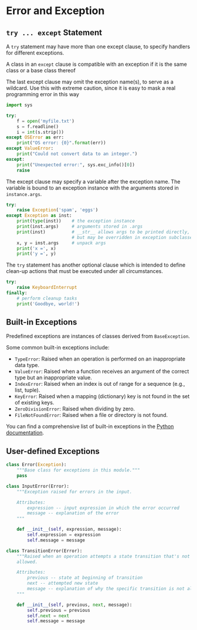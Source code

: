 # Error and Exception


## `try ... except` Statement

A `try` statement may have more than one except clause, to specify handlers for different exceptions.

A class in an `except` clause is compatible with an exception if it is the same class or a base class thereof

The last except clause may omit the exception name(s), to serve as a wildcard. Use this with extreme caution, since it is easy to mask a real programming error in this way

```py
import sys

try:
    f = open('myfile.txt')
    s = f.readline()
    i = int(s.strip())
except OSError as err:
    print("OS error: {0}".format(err))
except ValueError:
    print("Could not convert data to an integer.")
except:
    print("Unexpected error:", sys.exc_info()[0])
    raise
```

The except clause may specify a variable after the exception name. The variable is bound to an exception instance with the arguments stored in `instance.args`.

```py
try:
    raise Exception('spam', 'eggs')
except Exception as inst:
    print(type(inst))    # the exception instance
    print(inst.args)     # arguments stored in .args
    print(inst)          # __str__ allows args to be printed directly,
                         # but may be overridden in exception subclasses
    x, y = inst.args     # unpack args
    print('x =', x)
    print('y =', y)
```

The `try` statement has another optional clause which is intended to define clean-up actions that must be executed under all circumstances.

```py
try:
    raise KeyboardInterrupt
finally:
    # perform cleanup tasks
    print('Goodbye, world!')
```


## Built-in Exceptions

Predefined exceptions are instances of classes derived from `BaseException`.

Some common built-in exceptions include:
- `TypeError`: Raised when an operation is performed on an inappropriate data type.
- `ValueError`: Raised when a function receives an argument of the correct type but an inappropriate value.
- `IndexError`: Raised when an index is out of range for a sequence (e.g., list, tuple).
- `KeyError`: Raised when a mapping (dictionary) key is not found in the set of existing keys.
- `ZeroDivisionError`: Raised when dividing by zero.
- `FileNotFoundError`: Raised when a file or directory is not found.

You can find a comprehensive list of built-in exceptions in the [Python documentation](https://docs.python.org/3/library/exceptions.html).


## User-defined Exceptions

```py
class Error(Exception):
    """Base class for exceptions in this module."""
    pass

class InputError(Error):
    """Exception raised for errors in the input.

    Attributes:
        expression -- input expression in which the error occurred
        message -- explanation of the error
    """

    def __init__(self, expression, message):
        self.expression = expression
        self.message = message

class TransitionError(Error):
    """Raised when an operation attempts a state transition that's not
    allowed.

    Attributes:
        previous -- state at beginning of transition
        next -- attempted new state
        message -- explanation of why the specific transition is not allowed
    """

    def __init__(self, previous, next, message):
        self.previous = previous
        self.next = next
        self.message = message
```